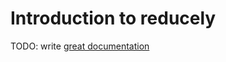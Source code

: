# Introduction to reducely

TODO: write [great documentation](http://jacobian.org/writing/great-documentation/what-to-write/)
